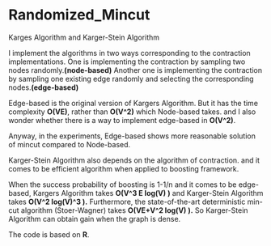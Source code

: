 # Randomized_Mincut
Karges Algorithm and Karger-Stein Algorithm


I implement the algorithms in two ways corresponding to the contraction implementations.
One is implementing the contraction by sampling two nodes randomly.**(node-based)**
Another one is implementing the contraction by sampling one existing edge randomly and selecting the corresponding nodes.**(edge-based)**

Edge-based is the original version of Kargers Algorithm.
But it has the time complexity **O(VE)**, rather than **O(V^2)** which Node-based takes. and I also wonder whether there is a way to implement edge-based in **O(V^2)**.

Anyway, in the experiments, Edge-based shows more reasonable solution of mincut compared to Node-based.

Karger-Stein Algorithm also depends on the algorithm of contraction.
and it comes to be efficient algorithm when applied to boosting framework.

When the success probability of boosting is 1-1/n and it comes to be edge-based, Kargers Algorithm takes **O(V^3 E log(V) )** and Karger-Stein Algorithm takes **O(V^2 log(V)^3 ).**
Furthermore, the state-of-the-art deterministic min-cut algorithm (Stoer-Wagner) takes **O(VE+V^2 log(V) ).** So Karger-Stein Algorithm can obtain gain when the graph is dense.

The code is based on **R**.
